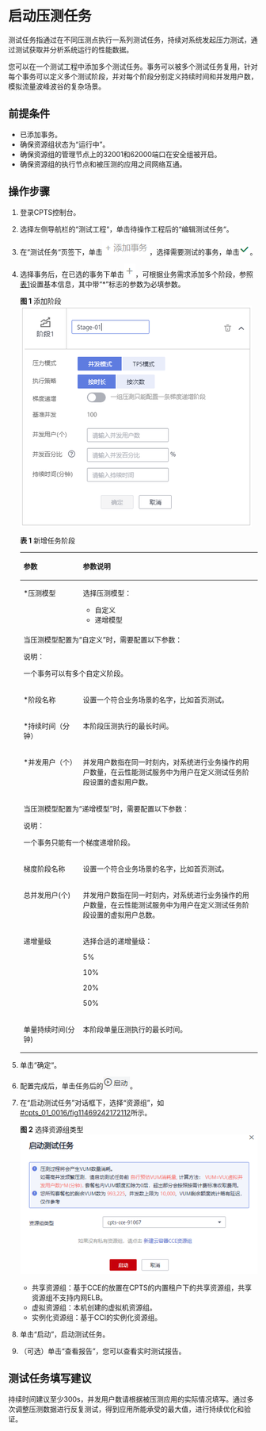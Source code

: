 # 启动压测任务<a name="cpts_01_0016"></a>

测试任务指通过在不同压测点执行一系列测试任务，持续对系统发起压力测试，通过测试获取并分析系统运行的性能数据。

您可以在一个测试工程中添加多个测试任务。事务可以被多个测试任务复用，针对每个事务可以定义多个测试阶段，并对每个阶段分别定义持续时间和并发用户数，模拟流量波峰波谷的复杂场景。

## 前提条件<a name="section1594645884318"></a>

-   已添加事务。
-   确保资源组状态为“运行中”。
-   确保资源组的管理节点上的32001和62000端口在安全组被开启。
-   确保资源组的执行节点和被压测的应用之间网络互通。

## 操作步骤<a name="section18955152717438"></a>

1.  登录CPTS控制台。
2.  选择左侧导航栏的“测试工程“，单击待操作工程后的“编辑测试任务“。
3.  在“测试任务“页签下，单击![](figures/添加事务2.png)，选择需要测试的事务，单击![](figures/zh-cn_image_0088497942.png)。
4.  选择事务后，在已选的事务下单击![](figures/添加事务-1.png)，可根据业务需求添加多个阶段，参照[表1](#table56691539460)设置基本信息，其中带“\*”标志的参数为必填参数。

    **图 1**  添加阶段<a name="fig184834915315"></a>  
    ![](figures/添加阶段.png "添加阶段")

    **表 1**  新增任务阶段

    <a name="table56691539460"></a>
    <table><thead align="left"><tr id="row366712320468"><th class="cellrowborder" valign="top" width="25%" id="mcps1.2.3.1.1"><p id="p766618316460"><a name="p766618316460"></a><a name="p766618316460"></a>参数</p>
    </th>
    <th class="cellrowborder" valign="top" width="75%" id="mcps1.2.3.1.2"><p id="p10667123164616"><a name="p10667123164616"></a><a name="p10667123164616"></a>参数说明</p>
    </th>
    </tr>
    </thead>
    <tbody><tr id="row185011335135217"><td class="cellrowborder" valign="top" width="25%" headers="mcps1.2.3.1.1 "><p id="p125011435145219"><a name="p125011435145219"></a><a name="p125011435145219"></a>*压测模型</p>
    </td>
    <td class="cellrowborder" valign="top" width="75%" headers="mcps1.2.3.1.2 "><p id="p2050116352528"><a name="p2050116352528"></a><a name="p2050116352528"></a>选择压测模型：</p>
    <a name="ul37331413542"></a><a name="ul37331413542"></a><ul id="ul37331413542"><li>自定义</li><li>递增模型</li></ul>
    </td>
    </tr>
    <tr id="row1244714199546"><td class="cellrowborder" colspan="2" valign="top" headers="mcps1.2.3.1.1 mcps1.2.3.1.2 "><p id="p8199142219549"><a name="p8199142219549"></a><a name="p8199142219549"></a>当压测模型配置为“自定义”时，需要配置以下参数：</p>
    <div class="note" id="note37295238558"><a name="note37295238558"></a><a name="note37295238558"></a><span class="notetitle"> 说明： </span><div class="notebody"><p id="p1372952345519"><a name="p1372952345519"></a><a name="p1372952345519"></a>一个事务可以有多个自定义阶段。</p>
    </div></div>
    </td>
    </tr>
    <tr id="row566913394613"><td class="cellrowborder" valign="top" width="25%" headers="mcps1.2.3.1.1 "><p id="p86672324614"><a name="p86672324614"></a><a name="p86672324614"></a>*阶段名称</p>
    </td>
    <td class="cellrowborder" valign="top" width="75%" headers="mcps1.2.3.1.2 "><p id="p13669143144619"><a name="p13669143144619"></a><a name="p13669143144619"></a>设置一个符合业务场景的名字，比如首页测试。</p>
    </td>
    </tr>
    <tr id="row1866910364617"><td class="cellrowborder" valign="top" width="25%" headers="mcps1.2.3.1.1 "><p id="p9669532469"><a name="p9669532469"></a><a name="p9669532469"></a>*持续时间（分钟）</p>
    </td>
    <td class="cellrowborder" valign="top" width="75%" headers="mcps1.2.3.1.2 "><p id="p146699317461"><a name="p146699317461"></a><a name="p146699317461"></a>本阶段压测执行的最长时间。</p>
    </td>
    </tr>
    <tr id="row466912313463"><td class="cellrowborder" valign="top" width="25%" headers="mcps1.2.3.1.1 "><p id="p56699394619"><a name="p56699394619"></a><a name="p56699394619"></a>*并发用户（个）</p>
    </td>
    <td class="cellrowborder" valign="top" width="75%" headers="mcps1.2.3.1.2 "><p id="p146695313462"><a name="p146695313462"></a><a name="p146695313462"></a>并发用户数指在同一时刻内，对系统进行业务操作的用户数量，在云性能测试服务中为用户在定义测试任务阶段设置的虚拟用户数。</p>
    </td>
    </tr>
    <tr id="row9362191518562"><td class="cellrowborder" colspan="2" valign="top" headers="mcps1.2.3.1.1 mcps1.2.3.1.2 "><p id="p29401949185618"><a name="p29401949185618"></a><a name="p29401949185618"></a>当压测模型配置为“递增模型”时，需要配置以下参数：</p>
    <div class="note" id="note43771298558"><a name="note43771298558"></a><a name="note43771298558"></a><span class="notetitle"> 说明： </span><div class="notebody"><p id="p5378109165517"><a name="p5378109165517"></a><a name="p5378109165517"></a>一个事务只能有一个梯度递增阶段。</p>
    </div></div>
    </td>
    </tr>
    <tr id="row126117218568"><td class="cellrowborder" valign="top" width="25%" headers="mcps1.2.3.1.1 "><p id="p1611321115610"><a name="p1611321115610"></a><a name="p1611321115610"></a>梯度阶段名称</p>
    </td>
    <td class="cellrowborder" valign="top" width="75%" headers="mcps1.2.3.1.2 "><p id="p26117212568"><a name="p26117212568"></a><a name="p26117212568"></a>设置一个符合业务场景的名字，比如首页测试。</p>
    </td>
    </tr>
    <tr id="row563151955614"><td class="cellrowborder" valign="top" width="25%" headers="mcps1.2.3.1.1 "><p id="p16631131955614"><a name="p16631131955614"></a><a name="p16631131955614"></a>总并发用户(个)</p>
    </td>
    <td class="cellrowborder" valign="top" width="75%" headers="mcps1.2.3.1.2 "><p id="p126311119195615"><a name="p126311119195615"></a><a name="p126311119195615"></a>并发用户数指在同一时刻内，对系统进行业务操作的用户数量，在云性能测试服务中为用户在定义测试任务阶段设置的虚拟用户总数。</p>
    </td>
    </tr>
    <tr id="row13134231135617"><td class="cellrowborder" valign="top" width="25%" headers="mcps1.2.3.1.1 "><p id="p440313619568"><a name="p440313619568"></a><a name="p440313619568"></a>递增量级</p>
    </td>
    <td class="cellrowborder" valign="top" width="75%" headers="mcps1.2.3.1.2 "><p id="p141345319563"><a name="p141345319563"></a><a name="p141345319563"></a>选择合适的递增量级：</p>
    <p id="p1150673110577"><a name="p1150673110577"></a><a name="p1150673110577"></a>5%</p>
    <p id="p11383123585718"><a name="p11383123585718"></a><a name="p11383123585718"></a>10%</p>
    <p id="p367183835720"><a name="p367183835720"></a><a name="p367183835720"></a>20%</p>
    <p id="p167815391572"><a name="p167815391572"></a><a name="p167815391572"></a>50%</p>
    </td>
    </tr>
    <tr id="row4477117125611"><td class="cellrowborder" valign="top" width="25%" headers="mcps1.2.3.1.1 "><p id="p447781785614"><a name="p447781785614"></a><a name="p447781785614"></a>单量持续时间(分钟)</p>
    </td>
    <td class="cellrowborder" valign="top" width="75%" headers="mcps1.2.3.1.2 "><p id="p14477717105616"><a name="p14477717105616"></a><a name="p14477717105616"></a>本阶段单量压测执行的最长时间。</p>
    </td>
    </tr>
    </tbody>
    </table>

5.  单击“确定“。
6.  配置完成后，单击任务后的![](figures/icon-start.png)。
7.  在“启动测试任务”对话框下，选择“资源组”，如[\#cpts\_01\_0016/fig11469242172112](#fig11469242172112)所示。

    **图 2**  选择资源组类型<a name="fig47991765519"></a>  
    ![](figures/选择资源组类型.png "选择资源组类型")

    -   共享资源组：基于CCE的放置在CPTS的内置租户下的共享资源组，共享资源组不支持内网ELB。
    -   虚拟资源组：本机创建的虚拟机资源组。
    -   实例化资源组：基于CCI的实例化资源组。

8.  单击“启动”，启动测试任务。
9.  （可选）单击“查看报告”，您可以查看实时测试报告。

## 测试任务填写建议<a name="section1498573263514"></a>

持续时间建议至少300s，并发用户数请根据被压测应用的实际情况填写。通过多次调整压测数据进行反复测试，得到应用所能承受的最大值，进行持续优化和验证。

